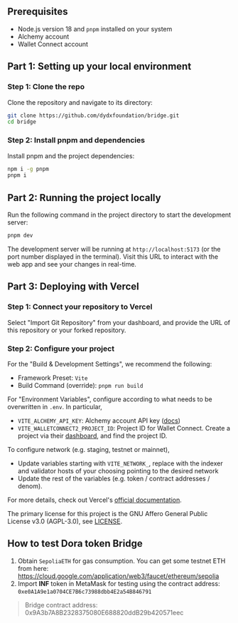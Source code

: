 ## Prerequisites

- Node.js version 18 and `pnpm` installed on your system
- Alchemy account
- Wallet Connect account

## Part 1: Setting up your local environment

### Step 1: Clone the repo

Clone the repository and navigate to its directory:

```bash
git clone https://github.com/dydxfoundation/bridge.git
cd bridge
```

### Step 2: Install pnpm and dependencies

Install pnpm and the project dependencies:

```bash
npm i -g pnpm
pnpm i
```

## Part 2: Running the project locally

Run the following command in the project directory to start the development server:

```bash
pnpm dev
```

The development server will be running at `http://localhost:5173` (or the port number displayed in the terminal). Visit this URL to interact with the web app and see your changes in real-time.

## Part 3: Deploying with Vercel

### Step 1: Connect your repository to Vercel

Select "Import Git Repository" from your dashboard, and provide the URL of this repository or your forked repository.

### Step 2: Configure your project

For the "Build & Development Settings", we recommend the following:

- Framework Preset: `Vite`
- Build Command (override): `pnpm run build`

For "Environment Variables", configure according to what needs to be overwritten in `.env`. In particular,

- `VITE_ALCHEMY_API_KEY`: Alchemy account API key ([docs](https://docs.alchemy.com/docs/alchemy-quickstart-guide#1key-create-an-alchemy-key)) 
- `VITE_WALLETCONNECT2_PROJECT_ID`: Project ID for Wallet Connect. Create a project via their [dashboard](https://cloud.walletconnect.com/app), and find the project ID.

To configure network (e.g. staging, testnet or mainnet),

- Update variables starting with `VITE_NETWORK_`, replace with the indexer and validator hosts of your choosing pointing to the desired network
- Update the rest of the variables (e.g. token / contract addresses / denom).

For more details, check out Vercel's [official documentation](https://vercel.com/docs).

The primary license for this project is the GNU Affero General Public License v3.0 (AGPL-3.0), see [LICENSE](https://github.com/dydxfoundation/bridge/blob/main/LICENSE).

## How to test Dora token Bridge
1. Obtain `SepoliaETH` for gas consumption. You can get some testnet ETH from here: https://cloud.google.com/application/web3/faucet/ethereum/sepolia
2. Import **INF** token in MetaMask for testing using the contract address: `0xe0A1A9e1a0704CE7B6c73988dbb4E2a54B846791`
> Bridge contract address: 0x9A3b7A8B2328375080E688820ddB29b420571eec
